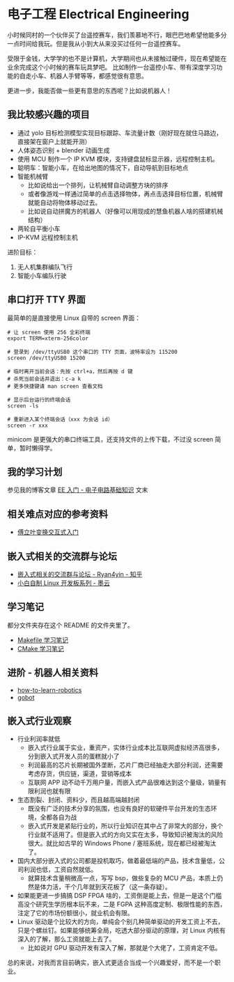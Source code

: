 # 电子工程 Electrical Engineering

小时候同村的一个伙伴买了台遥控赛车，我们羡慕地不行，眼巴巴地希望他能多分一点时间给我玩。但是我从小到大从来没买过任何一台遥控赛车。

受限于金钱，大学学的也不是计算机，大学期间也从未接触过硬件，现在希望能在业余完成这个小时候的赛车玩具梦吧。
比如制作一台遥控小车、带有深度学习功能的自走小车、机器人手臂等等，都感觉很有意思。

更进一步，我能否做一些更有意思的东西呢？比如说机器人！


## 我比较感兴趣的项目

- 通过 yolo 目标检测模型实现目标跟踪、车流量计数（刚好现在就住马路边，直接架在窗户上就能开测）
- 人体姿态识别 + blender 动画生成
- 使用 MCU 制作一个 IP KVM 模块，支持键盘鼠标显示器，远程控制主机。
- 聪明车：智能小车，在给出地图的情况下，自动导航到目标地点
- 智能机械臂
  - 比如说给出一个排列，让机械臂自动调整方块的排序
  - 或者像游戏一样通过简单的点击选择物体，再点击选择目标位置，机械臂就能自动将物体移动过去。
  - 比如说自动拼魔方的机器人（好像可以用现成的慧鱼机器人啥的搭建机械结构）
- 两轮自平衡小车
- IP-KVM 远程控制主机

进阶目标：

1. 无人机集群编队飞行
2. 智能小车编队行驶


## 串口打开 TTY 界面

最简单的是直接使用 Linux 自带的 screen 界面：

```shell
# 让 screen 使用 256 全彩终端
export TERM=xterm-256color

# 登录到 /dev/ttyUSB0 这个串口的 TTY 页面，波特率设为 115200
screen /dev/ttyUSB0 15200

# 临时离开当前会话：先按 ctrl+a，然后再按 d 键
# 杀死当前会话并退出：c-a k
# 更多快捷键请 man screen 查看文档

# 显示后台运行的终端会话
screen -ls

# 重新进入某个终端会话（xxx 为会话 id）
screen -r xxx
```

minicom 是更强大的串口终端工具，还支持文件的上传下载，不过没 screen 简单，暂时懒得学。

## 我的学习计划

参见我的博客文章 [EE 入门 - 电子电路基础知识](https://thiscute.world/posts/electrical-engineering-circuits-basics-1/) 文末


## 相关难点对应的参考资料

 - [傅立叶变换交互式入门](https://www.jezzamon.com/fourier/zh-cn.html)

## 嵌入式相关的交流群与论坛

- [嵌入式相关的交流群与论坛 - Ryan4yin - 知乎](https://www.zhihu.com/question/352385472/answer/2921790194)
- [小白自制 Linux 开发板系列 - 墨云](https://www.cnblogs.com/twzy/category/1969114.html)

## 学习笔记

都分文件夹存在这个 README 的文件夹里了。

- [Makefile 学习笔记](https://github.com/ryan4yin/video2ascii-c/blob/master/Makefile)
- [CMake 学习笔记](./CMake-Usage.md)

## 进阶 - 机器人相关资料

- [how-to-learn-robotics](https://github.com/qqfly/how-to-learn-robotics)
- [gobot](https://github.com/hybridgroup/gobot)


## 嵌入式行业观察

- 行业利润率就低
  - 嵌入式行业属于实业，重资产，实体行业成本比互联网虚拟经济高很多，分到嵌入式开发人员的蛋糕就小了
  - 利润最高的芯片长期被国外垄断，芯片厂商已经抽走大部分利润，还需要考虑存货，供应链，渠道，营销等成本
  - 互联网 APP 动不动千万用户量，而嵌入式产品很难达到这个量级，销量有限利润也就有限
- 生态割裂、封闭、资料少，而且越高端越封闭
  - 既没有广泛的技术分享的氛围，也没有良好的软硬件平台开发的生态环境，全都各自为战
  - 嵌入式开发是紧贴行业的，所以行业知识在其中占了非常大的部分，换个行业就不适用了。但是嵌入式的方向又实在太多，导致知识被淘汰的风险很大。就比如古早的 Windows Phone / 塞班系统，现在都已经被淘汰了。
- 国内大部分嵌入式的公司都是投机取巧，做着最低端的产品，技术含量低，公司利润也低，工资自然就低。
  - 就算技术含量稍微高一点，写写 bsp，做些复杂的 MCU 产品，本质上仍然是体力活，干个几年就到天花板了（这一条存疑）。
- 如果能更进一步搞搞 DSP FPGA 啥的，工资倒是能上去，但是一是这个门槛高没个研究生学历根本玩不来，二是 FGPA 这种高度定制、极限性能的东西，注定了它的市场份额很小，就业机会有限。
- Linux 驱动是个比较大的方向，单纯会个别几种简单驱动的开发工资上不去，只是个螺丝钉。如果能够统筹全局，吃透大部分驱动的原理，对 Linux 内核有深入的了解，那么工资就能上去了。
  - 比如说对 GPU 驱动开发有深入了解，那就是个大佬了，工资肯定不低。

总的来说，对我而言目前确实，嵌入式更适合当成一个兴趣爱好，而不是一个职业。
